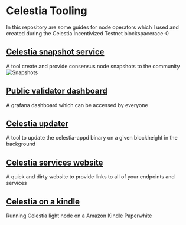 # Celestia Tooling

In this repository are some guides for node operators which I used and created during the Celestia Incentivized Testnet blockspacerace-0



## [Celestia snapshot service](/snapshot/snapshot.md)
A tool create and provide consensus node snapshots to the community
![Snapshots](/(snapshot/Celestia_snaphots.png))
## [Public validator dashboard](/dashboard/dashboard.md)
A grafana dashboard which can be accessed by everyone
## [Celestia updater](/updater/updater.md)
A tool to update the celestia-appd binary on a given blockheight in the background
## [Celestia services website](/website/website.md)
A quick and dirty website to provide links to all of your endpoints and services
## [Celestia on a kindle](/kindle/kindle.md)
Running Celestia light node on a Amazon Kindle Paperwhite
